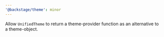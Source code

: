 ```yaml
---
'@backstage/theme': minor
---
```


Allow `UnifiedTheme` to return a theme-provider function as an alternative to a theme-object.
